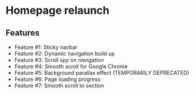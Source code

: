 
# Homepage relaunch

## Features

* Feature #1: Sticky navbar
* Feature #2: Dynamic navigation build up
* Feature #3: Scroll spy on navigation
* Feature #4: Smooth scroll for Google Chrome
* Feature #5: Background parallax effect (TEMPORARILY DEPRECATED)
* Feature #6: Page loading progress
* Feature #7: Smooth scroll to section
